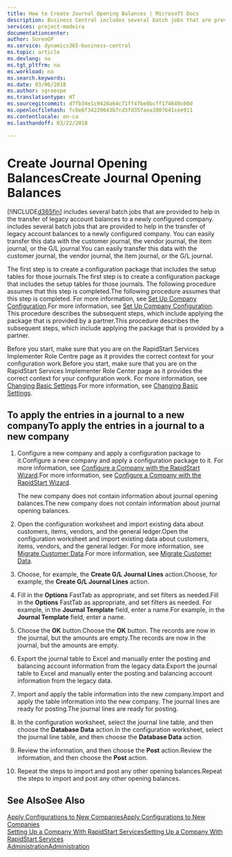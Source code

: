 ```yaml
---
title: How to Create Journal Opening Balances | Microsoft Docs
description: Business Central includes several batch jobs that are provided to help in the transfer of legacy account balances to a newly configured company. You can easily transfer this data with journals postings.
services: project-madeira
documentationcenter: 
author: SorenGP
ms.service: dynamics365-business-central
ms.topic: article
ms.devlang: na
ms.tgt_pltfrm: na
ms.workload: na
ms.search.keywords: 
ms.date: 03/06/2018
ms.author: sgroespe
ms.translationtype: HT
ms.sourcegitcommit: d7fb34e1c9428a64c71ff47be8bcff174649c00d
ms.openlocfilehash: fc8e8f34220643b7cd3fd357aea3807641cee911
ms.contentlocale: en-ca
ms.lasthandoff: 03/22/2018

---
```

# <a name="create-journal-opening-balances"></a><span data-ttu-id="974a5-104">Create Journal Opening Balances</span><span class="sxs-lookup"><span data-stu-id="974a5-104">Create Journal Opening Balances</span></span>
[!INCLUDE[d365fin](includes/d365fin_md.md)]<span data-ttu-id="974a5-105"> includes several batch jobs that are provided to help in the transfer of legacy account balances to a newly configured company.</span><span class="sxs-lookup"><span data-stu-id="974a5-105"> includes several batch jobs that are provided to help in the transfer of legacy account balances to a newly configured company.</span></span> <span data-ttu-id="974a5-106">You can easily transfer this data with the customer journal, the vendor journal, the item journal, or the G/L journal.</span><span class="sxs-lookup"><span data-stu-id="974a5-106">You can easily transfer this data with the customer journal, the vendor journal, the item journal, or the G/L journal.</span></span>

<span data-ttu-id="974a5-107">The first step is to create a configuration package that includes the setup tables for those journals.</span><span class="sxs-lookup"><span data-stu-id="974a5-107">The first step is to create a configuration package that includes the setup tables for those journals.</span></span> <span data-ttu-id="974a5-108">The following procedure assumes that this step is completed.</span><span class="sxs-lookup"><span data-stu-id="974a5-108">The following procedure assumes that this step is completed.</span></span> <span data-ttu-id="974a5-109">For more information, see [Set Up Company Configuration](admin-set-up-company-configuration.md).</span><span class="sxs-lookup"><span data-stu-id="974a5-109">For more information, see [Set Up Company Configuration](admin-set-up-company-configuration.md).</span></span> <span data-ttu-id="974a5-110">This procedure describes the subsequent steps, which include applying the package that is provided by a partner.</span><span class="sxs-lookup"><span data-stu-id="974a5-110">This procedure describes the subsequent steps, which include applying the package that is provided by a partner.</span></span>  

<span data-ttu-id="974a5-111">Before you start, make sure that you are on the RapidStart Services Implementer Role Centre page as it provides the correct context for your configuration work.</span><span class="sxs-lookup"><span data-stu-id="974a5-111">Before you start, make sure that you are on the RapidStart Services Implementer Role Center page as it provides the correct context for your configuration work.</span></span> <span data-ttu-id="974a5-112">For more information, see [Changing Basic Settings](ui-change-basic-settings.md).</span><span class="sxs-lookup"><span data-stu-id="974a5-112">For more information, see [Changing Basic Settings](ui-change-basic-settings.md).</span></span>

## <a name="to-apply-the-entries-in-a-journal-to-a-new-company"></a><span data-ttu-id="974a5-113">To apply the entries in a journal to a new company</span><span class="sxs-lookup"><span data-stu-id="974a5-113">To apply the entries in a journal to a new company</span></span>  
1. <span data-ttu-id="974a5-114">Configure a new company and apply a configuration package to it.</span><span class="sxs-lookup"><span data-stu-id="974a5-114">Configure a new company and apply a configuration package to it.</span></span> <span data-ttu-id="974a5-115">For more information, see [Configure a Company with the RapidStart Wizard](admin-how-to-configure-a-company-with-the-rapidstart-wizard.md).</span><span class="sxs-lookup"><span data-stu-id="974a5-115">For more information, see [Configure a Company with the RapidStart Wizard](admin-how-to-configure-a-company-with-the-rapidstart-wizard.md).</span></span>  

    <span data-ttu-id="974a5-116">The new company does not contain information about journal opening balances.</span><span class="sxs-lookup"><span data-stu-id="974a5-116">The new company does not contain information about journal opening balances.</span></span>  

2. <span data-ttu-id="974a5-117">Open the configuration worksheet and import existing data about customers, items, vendors, and the general ledger.</span><span class="sxs-lookup"><span data-stu-id="974a5-117">Open the configuration worksheet and import existing data about customers, items, vendors, and the general ledger.</span></span> <span data-ttu-id="974a5-118">For more information, see [Migrate Customer Data](admin-migrate-customer-data.md).</span><span class="sxs-lookup"><span data-stu-id="974a5-118">For more information, see [Migrate Customer Data](admin-migrate-customer-data.md).</span></span>  
3. <span data-ttu-id="974a5-119">Choose, for example, the **Create G/L Journal Lines** action.</span><span class="sxs-lookup"><span data-stu-id="974a5-119">Choose, for example, the **Create G/L Journal Lines** action.</span></span>  
4. <span data-ttu-id="974a5-120">Fill in the **Options** FastTab as appropriate, and set filters as needed.</span><span class="sxs-lookup"><span data-stu-id="974a5-120">Fill in the **Options** FastTab as appropriate, and set filters as needed.</span></span> <span data-ttu-id="974a5-121">For example, in the **Journal Template** field, enter a name.</span><span class="sxs-lookup"><span data-stu-id="974a5-121">For example, in the **Journal Template** field, enter a name.</span></span>  
5. <span data-ttu-id="974a5-122">Choose the **OK** button.</span><span class="sxs-lookup"><span data-stu-id="974a5-122">Choose the **OK** button.</span></span> <span data-ttu-id="974a5-123">The records are now in the journal, but the amounts are empty.</span><span class="sxs-lookup"><span data-stu-id="974a5-123">The records are now in the journal, but the amounts are empty.</span></span>  
6. <span data-ttu-id="974a5-124">Export the journal table to Excel and manually enter the posting and balancing account information from the legacy data.</span><span class="sxs-lookup"><span data-stu-id="974a5-124">Export the journal table to Excel and manually enter the posting and balancing account information from the legacy data.</span></span>
7. <span data-ttu-id="974a5-125">Import and apply the table information into the new company.</span><span class="sxs-lookup"><span data-stu-id="974a5-125">Import and apply the table information into the new company.</span></span> <span data-ttu-id="974a5-126">The journal lines are ready for posting.</span><span class="sxs-lookup"><span data-stu-id="974a5-126">The journal lines are ready for posting.</span></span>  
8. <span data-ttu-id="974a5-127">In the configuration worksheet, select the journal line table, and then choose the **Database Data** action.</span><span class="sxs-lookup"><span data-stu-id="974a5-127">In the configuration worksheet, select the journal line table, and then choose the **Database Data** action.</span></span>  
9. <span data-ttu-id="974a5-128">Review the information, and then choose the **Post** action.</span><span class="sxs-lookup"><span data-stu-id="974a5-128">Review the information, and then choose the **Post** action.</span></span>  
10. <span data-ttu-id="974a5-129">Repeat the steps to import and post any other opening balances.</span><span class="sxs-lookup"><span data-stu-id="974a5-129">Repeat the steps to import and post any other opening balances.</span></span>  

## <a name="see-also"></a><span data-ttu-id="974a5-130">See Also</span><span class="sxs-lookup"><span data-stu-id="974a5-130">See Also</span></span>  
[<span data-ttu-id="974a5-131">Apply Configurations to New Companies</span><span class="sxs-lookup"><span data-stu-id="974a5-131">Apply Configurations to New Companies</span></span>](admin-apply-configuration-to-new-companies.md)  
[<span data-ttu-id="974a5-132">Setting Up a Company With RapidStart Services</span><span class="sxs-lookup"><span data-stu-id="974a5-132">Setting Up a Company With RapidStart Services</span></span>](admin-set-up-a-company-with-rapidstart.md)  
[<span data-ttu-id="974a5-133">Administration</span><span class="sxs-lookup"><span data-stu-id="974a5-133">Administration</span></span>](admin-setup-and-administration.md)

